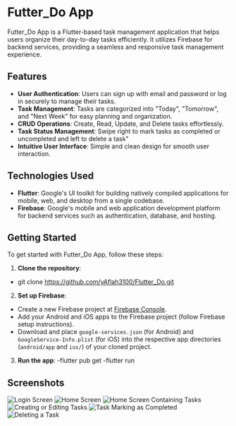 # Futter_Do App

Futter_Do App is a Flutter-based task management application that helps users organize their day-to-day tasks efficiently. It utilizes Firebase for backend services, providing a seamless and responsive task management experience.

## Features

- **User Authentication**: Users can sign up with email and password or log in securely to manage their tasks.
- **Task Management**: Tasks are categorized into "Today", "Tomorrow", and "Next Week" for easy planning and organization.
- **CRUD Operations**: Create, Read, Update, and Delete tasks effortlessly.
- **Task Status Management**: Swipe right to mark tasks as completed or uncompleted and left to delete a task"
- **Intuitive User Interface**: Simple and clean design for smooth user interaction.

## Technologies Used

- **Flutter**: Google's UI toolkit for building natively compiled applications for mobile, web, and desktop from a single codebase.
- **Firebase**: Google's mobile and web application development platform for backend services such as authentication, database, and hosting.

## Getting Started

To get started with Futter_Do App, follow these steps:

1. **Clone the repository**:
- git clone https://github.com/yAflah3100/Flutter_Do.git

2. **Set up Firebase**:
- Create a new Firebase project at [Firebase Console](https://console.firebase.google.com/).
- Add your Android and iOS apps to the Firebase project (follow Firebase setup instructions).
- Download and place `google-services.json` (for Android) and `GoogleService-Info.plist` (for iOS) into the respective app directories (`android/app` and `ios/`) of your cloned project.

3. **Run the app**:
-flutter pub get
-flutter run

## Screenshots

![Login Screen](screenshots/login-screen.png)
![Home Screen](screenshots/home-screen.png)
![Home Screen Containing Tasks](screenshots/all_tasks.png)
![Creating or Editing Tasks](screenshots/create_new_task.png)
![Task Marking as Completed](screenshots/task_completion.png)
![Deleting a Task](screenshots/task_deletion.png)




